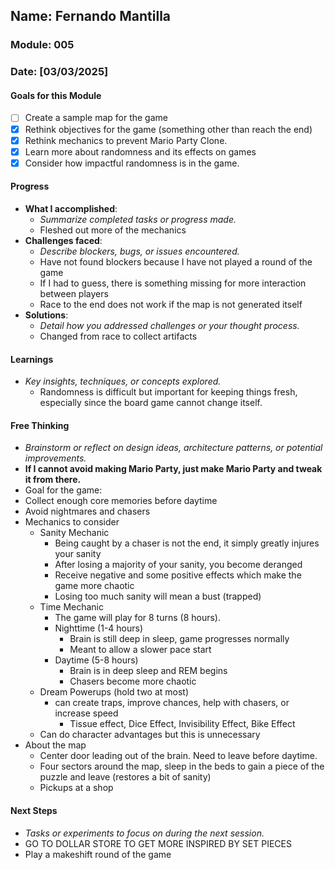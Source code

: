 <!-- Markdown Docs: https://docs.github.com/en/get-started/writing-on-github/getting-started-with-writing-and-formatting-on-github/basic-writing-and-formatting-syntax -->
## Name: Fernando Mantilla
### Module: 005

<!-- Repeat the below as needed-->
### Date: [03/03/2025]

#### Goals for this Module
<!-- Example Template (include the brackets to make a checklist, fill them in as appropriate
- [ ] Goal 1
- [ ] Goal 2
- [ ] Goal 3
-->
- [ ] Create a sample map for the game
- [x] Rethink objectives for the game (something other than reach the end)
- [x] Rethink mechanics to prevent Mario Party Clone.
- [x] Learn more about randomness and its effects on games
- [x] Consider how impactful randomness is in the game.

#### Progress
- **What I accomplished**:
  - *Summarize completed tasks or progress made.*
  -  Fleshed out more of the mechanics
- **Challenges faced**:
  - *Describe blockers, bugs, or issues encountered.*
  -  Have not found blockers because I have not played a round of the game
  -  If I had to guess, there is something missing for more interaction between players
  -  Race to the end does not work if the map is not generated itself
- **Solutions**:
  - *Detail how you addressed challenges or your thought process.*
  - Changed from race to collect artifacts

#### Learnings
- *Key insights, techniques, or concepts explored.*
  -  Randomness is difficult but important for keeping things fresh, especially since the board game cannot change itself. 


#### Free Thinking
- *Brainstorm or reflect on design ideas, architecture patterns, or potential improvements.*
-  **If I cannot avoid making Mario Party, just make Mario Party and tweak it from there.**
-  Goal for the game:
  - Collect enough core memories before daytime
  - Avoid nightmares and chasers
- Mechanics to consider
  - Sanity Mechanic
    - Being caught by a chaser is not the end, it simply greatly injures your sanity
    - After losing a majority of your sanity, you become deranged
    - Receive negative and some positive effects which make the game more chaotic
    - Losing too much sanity will mean a bust (trapped)
  - Time Mechanic
    - The game will play for 8 turns (8 hours).
    - Nighttime (1-4 hours)
      - Brain is still deep in sleep, game progresses normally
      - Meant to allow a slower pace start
    - Daytime (5-8 hours)
      - Brain is in deep sleep and REM begins
      - Chasers become more chaotic
  - Dream Powerups (hold two at most)
    - can create traps, improve chances, help with chasers, or increase speed
      - Tissue effect, Dice Effect, Invisibility Effect, Bike Effect
  - Can do character advantages but this is unnecessary
- About the map
  - Center door leading out of the brain. Need to leave before daytime.
  - Four sectors around the map, sleep in the beds to gain a piece of the puzzle and leave (restores a bit of sanity)
  - Pickups at a shop

#### Next Steps
- *Tasks or experiments to focus on during the next session.*
- GO TO DOLLAR STORE TO GET MORE INSPIRED BY SET PIECES
- Play a makeshift round of the game
